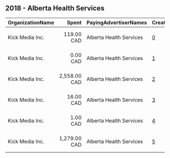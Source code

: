 ## 2018 - Alberta Health Services 
|OrganizationName|Spent|PayingAdvertiserNames|CreativeUrls|Impressions|Genders|AgeBrackets|CountryCodes|BillingAddresses|CandidateBallotInformation|
|:---|---:|:---|:---|---:|:---|:---|:---|:---|:---|
|Kick Media Inc.|119.00 CAD|Alberta Health Services|[0](https://www.snap.com/political-ads/asset/b9f4fc3e525eb7caf44b0898f43689076dc5926713319082672a2b7f22536909?mediaType=jpg)|67,449||16-25|canada|"12420 - 104 Avenue,Edmonton,T5N 3Z9,CA"||
|Kick Media Inc.|0.00 CAD|Alberta Health Services|[1](https://www.snap.com/political-ads/asset/b41619ede2aea8b692d7d1d7dde58beffd8f3b8ec40ba5ffcd8a97e03d347573?mediaType=jpg)|155||16-25|canada|"12420 - 104 Avenue,Edmonton,T5N 3Z9,CA"||
|Kick Media Inc.|2,558.00 CAD|Alberta Health Services|[2](https://www.snap.com/political-ads/asset/b41619ede2aea8b692d7d1d7dde58beffd8f3b8ec40ba5ffcd8a97e03d347573?mediaType=jpg)|1,424,973||16-25|canada|"12420 - 104 Avenue,Edmonton,T5N 3Z9,CA"||
|Kick Media Inc.|16.00 CAD|Alberta Health Services|[3](https://www.snap.com/political-ads/asset/b9f4fc3e525eb7caf44b0898f43689076dc5926713319082672a2b7f22536909?mediaType=jpg)|8,529||16-25|canada|"12420 - 104 Avenue,Edmonton,T5N 3Z9,CA"||
|Kick Media Inc.|1.00 CAD|Alberta Health Services|[4](https://www.snap.com/political-ads/asset/a33f3d3238f84f4874a0e75f9fbd8eb83f68bb1c8e34103662b8d1b20720a94d?mediaType=jpg)|747||16-25|canada|"12420 - 104 Avenue,Edmonton,T5N 3Z9,CA"||
|Kick Media Inc.|1,279.00 CAD|Alberta Health Services|[5](https://www.snap.com/political-ads/asset/a33f3d3238f84f4874a0e75f9fbd8eb83f68bb1c8e34103662b8d1b20720a94d?mediaType=jpg)|623,479||16-25|canada|"12420 - 104 Avenue,Edmonton,T5N 3Z9,CA"||
